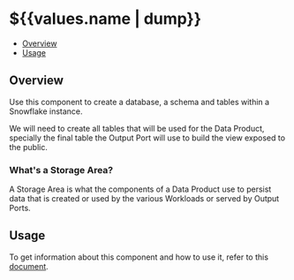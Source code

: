 # ${{values.name | dump}}

- [Overview](#overview)
- [Usage](#usage)

## Overview

Use this component to create a database, a schema and tables within a Snowflake instance.

We will need to create all tables that will be used for the Data Product, specially the final table the Output Port will use to build the view exposed to the public.



### What's a Storage Area?

A Storage Area is what the components of a Data Product use to persist data that is created or used by the various Workloads or served by Output Ports.


## Usage

To get information about this component and how to use it, refer to this [document](./docs/index.md).